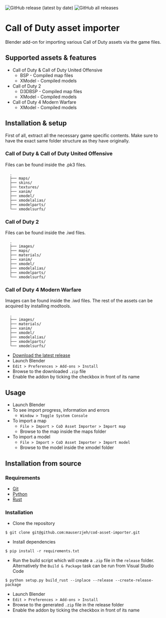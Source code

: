 ![GitHub release (latest by date)](https://img.shields.io/github/v/release/mauserzjeh/cod-asset-importer?style=flat-square) 
![GitHub all releases](https://img.shields.io/github/downloads/mauserzjeh/cod-asset-importer/total?color=green&style=flat-square)

# Call of Duty asset importer
Blender add-on for importing various Call of Duty assets via the game files.

## Supported assets & features
- Call of Duty & Call of Duty United Offensive
    - BSP - Compiled map files
    - XModel - Compiled models
- Call of Duty 2
    - D3DBSP - Compiled map files
    - XModel - Compiled models
- Call of Duty 4 Modern Warfare
    - XModel - Compiled models

## Installation & setup
First of all, extract all the necessary game specific contents. Make sure to have the exact same folder structure as they have originally.

### Call of Duty & Call of Duty United Offensive
Files can be found inside the .pk3 files.
```
  .
  ├── maps/
  ├── skins/
  ├── textures/
  ├── xanim/
  ├── xmodel/
  ├── xmodelalias/
  ├── xmodelparts/
  └── xmodelsurfs/
```

### Call of Duty 2
Files can be found inside the .iwd files.
```
  .
  ├── images/
  ├── maps/
  ├── materials/
  ├── xanim/
  ├── xmodel/
  ├── xmodelalias/
  ├── xmodelparts/
  └── xmodelsurfs/
```
### Call of Duty 4 Modern Warfare
Images can be found inside the .iwd files. The rest of the assets can be acquired by installing modtools.
```
  .
  ├── images/
  ├── materials/
  ├── xanim/
  ├── xmodel/
  ├── xmodelalias/
  ├── xmodelparts/
  └── xmodelsurfs/
```

- [Download the latest release](https://github.com/mauserzjeh/cod-asset-importer/releases/latest)
- Launch Blender
- `Edit > Preferences > Add-ons > Install`
- Browse to the downloaded `.zip` file
- Enable the addon by ticking the checkbox in front of its name

## Usage
- Launch Blender
- To see import progress, information and errors
    - `Window > Toggle System Console`
- To import a map
    - `File > Import > CoD Asset Importer > Import map`
    - Browse to the map inside the maps folder
- To import a model
    - `File > Import > CoD Asset Importer > Import model`
    - Browse to the model inside the xmodel folder

## Installation from source

### Requirements
- [Git](https://git-scm.com/)
- [Python](https://www.python.org/)
- [Rust](https://www.rust-lang.org/)

### Installation
- Clone the repository
```
$ git clone git@github.com:mauserzjeh/cod-asset-importer.git
```

- Install dependencies
```
$ pip install -r requirements.txt
```

- Run the build script which will create a `.zip` file in the `release` folder. Alternatively the `Build & Package` task can be run from Visual Studio Code
```
$ python setup.py build_rust --inplace --release --create-release-package
```

- Launch Blender
- `Edit > Preferences > Add-ons > Install`
- Browse to the generated `.zip` file in the release folder
- Enable the addon by ticking the checkbox in front of its name




